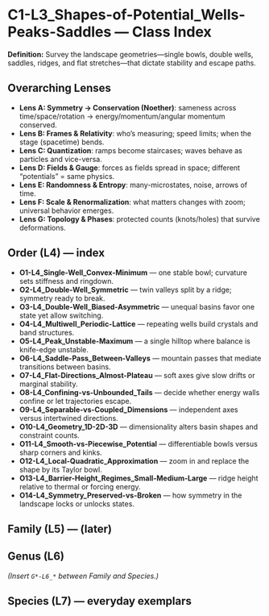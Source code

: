 # C1-L3_Shapes-of-Potential_Wells-Peaks-Saddles — Class Index
**Definition:** Survey the landscape geometries—single bowls, double wells, saddles, ridges, and flat stretches—that dictate stability and escape paths.

## Overarching Lenses

- **Lens A: Symmetry -> Conservation (Noether)**: sameness across time/space/rotation → energy/momentum/angular momentum conserved.
- **Lens B: Frames & Relativity**: who’s measuring; speed limits; when the stage (spacetime) bends.
- **Lens C: Quantization**: ramps become staircases; waves behave as particles and vice-versa.
- **Lens D: Fields & Gauge**: forces as fields spread in space; different “potentials” = same physics.
- **Lens E: Randomness & Entropy**: many-microstates, noise, arrows of time.
- **Lens F: Scale & Renormalization**: what matters changes with zoom; universal behavior emerges.
- **Lens G: Topology & Phases**: protected counts (knots/holes) that survive deformations.

## Order (L4) — index
- **O1-L4_Single-Well_Convex-Minimum** — one stable bowl; curvature sets stiffness and ringdown.
- **O2-L4_Double-Well_Symmetric** — twin valleys split by a ridge; symmetry ready to break.
- **O3-L4_Double-Well_Biased-Asymmetric** — unequal basins favor one state yet allow switching.
- **O4-L4_Multiwell_Periodic-Lattice** — repeating wells build crystals and band structures.
- **O5-L4_Peak_Unstable-Maximum** — a single hilltop where balance is knife-edge unstable.
- **O6-L4_Saddle-Pass_Between-Valleys** — mountain passes that mediate transitions between basins.
- **O7-L4_Flat-Directions_Almost-Plateau** — soft axes give slow drifts or marginal stability.
- **O8-L4_Confining-vs-Unbounded_Tails** — decide whether energy walls confine or let trajectories escape.
- **O9-L4_Separable-vs-Coupled_Dimensions** — independent axes versus intertwined directions.
- **O10-L4_Geometry_1D-2D-3D** — dimensionality alters basin shapes and constraint counts.
- **O11-L4_Smooth-vs-Piecewise_Potential** — differentiable bowls versus sharp corners and kinks.
- **O12-L4_Local-Quadratic_Approximation** — zoom in and replace the shape by its Taylor bowl.
- **O13-L4_Barrier-Height_Regimes_Small-Medium-Large** — ridge height relative to thermal or forcing energy.
- **O14-L4_Symmetry_Preserved-vs-Broken** — how symmetry in the landscape locks or unlocks states.

## Family (L5) — (later)

## Genus (L6)
_(Insert `G*-L6_*` between Family and Species.)_

## Species (L7) — everyday exemplars
